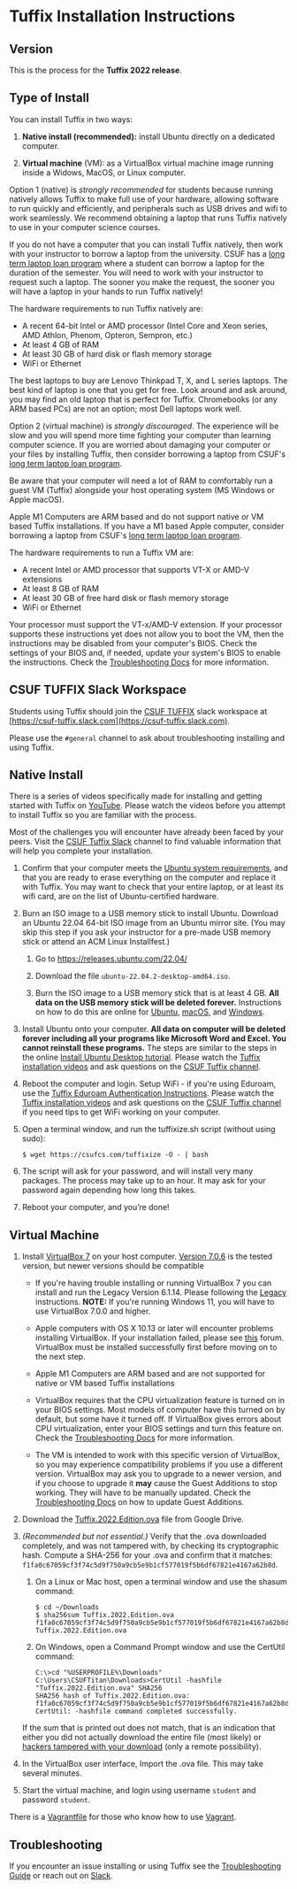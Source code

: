 # Tuffix Installation Instructions

## Version

This is the process for the **Tuffix 2022 release**.

## Type of Install

You can install Tuffix in two ways:

  1. **Native install (recommended):** install Ubuntu directly on a dedicated computer.

  1. **Virtual machine** (VM): as a VirtualBox virtual machine image running inside a Widows, MacOS, or Linux computer.

Option 1 (native) is *strongly recommended* for students because running natively allows Tuffix to make full use of your hardware, allowing software to run quickly and efficiently, and peripherals such as USB drives and wifi to work seamlessly. We recommend obtaining a laptop that runs Tuffix natively to use in your computer science courses.

If you do not have a computer that you can install Tuffix natively, then work with your instructor to borrow a laptop from the university. CSUF has a [long term laptop loan program](https://www.fullerton.edu/it/students/equipment/longtermlaptop.php) where a student can borrow a laptop for the duration of the semester. You will need to work with your instructor to request such a laptop. The sooner you make the request, the sooner you will have a laptop in your hands to run Tuffix natively! 

The hardware requirements to run Tuffix natively are:
* A recent 64-bit Intel or AMD processor (Intel Core and Xeon series, AMD Athlon, Phenom, Opteron, Sempron, etc.)
* At least 4 GB of RAM
* At least 30 GB of hard disk or flash memory storage
* WiFi or Ethernet

The best laptops to buy are Lenovo Thinkpad T, X, and L series laptops. The best kind of laptop is one that you get for free. Look around and ask around, you may find an old laptop that is perfect for Tuffix. Chromebooks (or any ARM based PCs) are not an option; most Dell laptops work well.

Option 2 (virtual machine) is *strongly discouraged*. The experience will be slow and you will spend more time fighting your computer than learning computer science. If you are worried about damaging your computer or your files by installing Tuffix, then consider borrowing a laptop from CSUF's [long term laptop loan program](https://www.fullerton.edu/it/students/equipment/longtermlaptop.php).

Be aware that your computer will need a lot of RAM to comfortably run a guest VM (Tuffix) alongside your host operating system (MS Windows or Apple macOS).

Apple M1 Computers are ARM based and do not support native or VM based Tuffix installations. If you have a M1 based Apple computer, consider borrowing a laptop from CSUF's [long term laptop loan program](https://www.fullerton.edu/it/students/equipment/longtermlaptop.php).

The hardware requirements to run a Tuffix VM are:
* A recent Intel or AMD processor that supports VT-X or AMD-V extensions
* At least 8 GB of RAM
* At least 30 GB of free hard disk or flash memory storage
* WiFi or Ethernet

Your processor must support the VT-x/AMD-V extension. If your processor supports these instructions yet does not allow you to boot the VM, then the instructions may be disabled from your computer's BIOS. Check the settings of your BIOS and, if needed, update your system's BIOS to enable the instructions. Check the [Troubleshooting Docs](docs/troubleshoot.md#virtualization-not-enabled) for more information.

## CSUF TUFFIX Slack Workspace

Students using Tuffix should join the
[CSUF TUFFIX](https://csuf-tuffix.slack.com)
slack workspace at
[https://csuf-tuffix.slack.com](https://csuf-tuffix.slack.com).

Please use the `#general` channel to ask about troubleshooting
installing and using Tuffix.

## Native Install

There is a series of videos specifically made for installing and getting started with Tuffix on [YouTube](https://www.youtube.com/playlist?list=PL3LtnHvH0mFEUtiLHYAKEowJcqnZ4fZwP). Please watch the videos before you attempt to install Tuffix so you are familiar with the process.

Most of the challenges you will encounter have already been faced by your peers. Visit the [CSUF Tuffix Slack](https://csuf-tuffix.slack.com) channel to find valuable information that will help you complete your installation.

1. Confirm that your computer meets the [Ubuntu system requirements](https://help.ubuntu.com/community/Installation/SystemRequirements), and that you are ready to erase everything on the computer and replace it with Tuffix. You may want to check that your entire laptop, or at least its wifi card, are on the list of Ubuntu-certified hardware.

1. Burn an ISO image to a USB memory stick to install Ubuntu. Download an Ubuntu 22.04 64-bit ISO image from an Ubuntu mirror site. (You may skip this step if you ask your instructor for a pre-made USB memory stick or attend an ACM Linux Installfest.)

    1. Go to https://releases.ubuntu.com/22.04/

    1. Download the file `ubuntu-22.04.2-desktop-amd64.iso`.

    1. Burn the ISO image to a USB memory stick that is at least 4 GB. **All data on the USB memory stick will be deleted forever.** Instructions on how to do this are online for [Ubuntu](https://tutorials.ubuntu.com/tutorial/tutorial-create-a-usb-stick-on-ubuntu#0), [macOS](https://tutorials.ubuntu.com/tutorial/tutorial-create-a-usb-stick-on-macos#0), and [Windows](https://tutorials.ubuntu.com/tutorial/tutorial-create-a-usb-stick-on-windows#0).

1. Install Ubuntu onto your computer. **All data on computer will be deleted forever including all your programs like Microsoft Word and Excel. You cannot reinstall these programs.** The steps are similar to the steps in the online [Install Ubuntu Desktop tutorial](https://tutorials.ubuntu.com/tutorial/tutorial-install-ubuntu-desktop#3). Please watch the [Tuffix installation videos](https://www.youtube.com/playlist?list=PL3LtnHvH0mFEUtiLHYAKEowJcqnZ4fZwP) and ask questions on the [CSUF Tuffix channel](https://csuf-tuffix.slack.com).

1. Reboot the computer and login. Setup WiFi - if you're using Eduroam, use the [Tuffix Eduroam Authentication Instructions](docs/eduroam.md). Please watch the [Tuffix installation videos](https://www.youtube.com/playlist?list=PL3LtnHvH0mFEUtiLHYAKEowJcqnZ4fZwP) and ask questions on the [CSUF Tuffix channel](https://csuf-tuffix.slack.com) if you need tips to get WiFi working on your computer.

1. Open a terminal window, and run the tuffixize.sh script (without using sudo):
   ```
   $ wget https://csufcs.com/tuffixize -O - | bash
   ```
1. The script will ask for your password, and will install very many packages. The process may take up to an hour. It may ask for your password again depending how long this takes.

1. Reboot your computer, and you’re done!

## Virtual Machine

1. Install [VirtualBox 7](https://www.virtualbox.org/wiki/Downloads) on your host computer. [Version 7.0.6](https://download.virtualbox.org/virtualbox/7.0.6) is the tested version, but newer versions should be compatible

    - If you're having trouble installing or running VirtualBox 7 you can install and run the Legacy Version 6.1.14. Please following the [Legacy](docs/legacy/install_vb-6.14.md) instructions. **NOTE:** If you're running Windows 11, you will have to use VirtualBox 7.0.0 and higher.

    - Apple computers with OS X 10.13 or later will encounter problems installing VirtualBox. If your installation failed, please see [this](https://medium.com/@DMeechan/fixing-the-installation-failed-virtualbox-error-on-mac-high-sierra-7c421362b5b5) forum. VirtualBox must be installed successfully first before moving on to the next step.

    - Apple M1 Computers are ARM based and are not supported for native or VM based Tuffix installations

    - VirtualBox requires that the CPU virtualization feature is turned on in your BIOS settings. Most models of computer have this turned on by default, but some have it turned off. If VirtualBox gives errors about CPU virtualization, enter your BIOS settings and turn this feature on. Check the [Troubleshooting Docs](docs/troubleshoot.md#virtualization-not-enabled) for more information.

    - The VM is intended to work with this specific version of VirtualBox, so you may experience compatibility problems if you use a different version. VirtualBox may ask you to upgrade to a newer version, and if you choose to upgrade it **may** cause the Guest Additions to stop working. They will have to be manually updated. Check the [Troubleshooting Docs](docs/troubleshoot.md#update-guest-additions) on how to update Guest Additions.

1. Download the [Tuffix.2022.Edition.ova](https://drive.google.com/file/d/16CHGUqUmNDovJAcX5tO4JKhSmDusxOHL/view) file from Google Drive.

1. *(Recommended but not essential.)* Verify that the .ova downloaded completely, and was not tampered with, by checking its cryptographic hash. Compute a SHA-256 for your .ova and confirm that it matches: `f1fa0c67059cf3f74c5d9f750a9cb5e9b1cf577019f5b6df67821e4167a62b8d`.

    1. On a Linux or Mac host, open a terminal window and use the shasum command:
        ```
        $ cd ~/Downloads
        $ sha256sum Tuffix.2022.Edition.ova
        f1fa0c67059cf3f74c5d9f750a9cb5e9b1cf577019f5b6df67821e4167a62b8d  Tuffix.2022.Edition.ova
        ```

    1. On Windows, open a Command Prompt window and use the CertUtil command:
        ```
        C:\>cd "%USERPROFILE%\Downloads" 
        C:\Users\CSUFTitan\Downloads>CertUtil -hashfile "Tuffix.2022.Edition.ova" SHA256
        SHA256 hash of Tuffix.2022.Edition.ova:
        f1fa0c67059cf3f74c5d9f750a9cb5e9b1cf577019f5b6df67821e4167a62b8d
        CertUtil: -hashfile command completed successfully.
        ```

    If the sum that is printed out does not match, that is an indication that either you did not actually download the entire file (most likely) or [hackers tampered with your download](https://en.wikipedia.org/wiki/Man-in-the-middle_attack) (only a remote possibility).

1. In the VirtualBox user interface, Import the .ova file. This may take several minutes.

1. Start the virtual machine, and login using username `student` and password `student`.

There is a [Vagrantfile](vagrant/Vagrantfile) for those who know how to use [Vagrant](vagrantup.com).

## Troubleshooting ##

If you encounter an issue installing or using Tuffix see the [Troubleshooting Guide](docs/troubleshoot.md) or reach out on [Slack](https://csuf-tuffix.slack.com).
